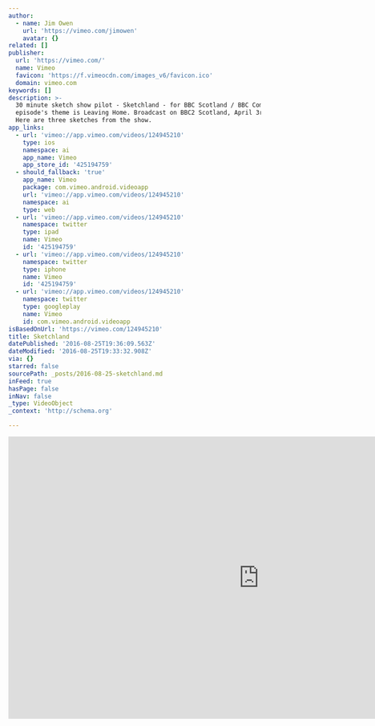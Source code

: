```yaml
---
author:
  - name: Jim Owen
    url: 'https://vimeo.com/jimowen'
    avatar: {}
related: []
publisher:
  url: 'https://vimeo.com/'
  name: Vimeo
  favicon: 'https://f.vimeocdn.com/images_v6/favicon.ico'
  domain: vimeo.com
keywords: []
description: >-
  30 minute sketch show pilot - Sketchland - for BBC Scotland / BBC Comedy. This
  episode's theme is Leaving Home. Broadcast on BBC2 Scotland, April 3rd 2015.
  Here are three sketches from the show.
app_links:
  - url: 'vimeo://app.vimeo.com/videos/124945210'
    type: ios
    namespace: ai
    app_name: Vimeo
    app_store_id: '425194759'
  - should_fallback: 'true'
    app_name: Vimeo
    package: com.vimeo.android.videoapp
    url: 'vimeo://app.vimeo.com/videos/124945210'
    namespace: ai
    type: web
  - url: 'vimeo://app.vimeo.com/videos/124945210'
    namespace: twitter
    type: ipad
    name: Vimeo
    id: '425194759'
  - url: 'vimeo://app.vimeo.com/videos/124945210'
    namespace: twitter
    type: iphone
    name: Vimeo
    id: '425194759'
  - url: 'vimeo://app.vimeo.com/videos/124945210'
    namespace: twitter
    type: googleplay
    name: Vimeo
    id: com.vimeo.android.videoapp
isBasedOnUrl: 'https://vimeo.com/124945210'
title: Sketchland
datePublished: '2016-08-25T19:36:09.563Z'
dateModified: '2016-08-25T19:33:32.908Z'
via: {}
starred: false
sourcePath: _posts/2016-08-25-sketchland.md
inFeed: true
hasPage: false
inNav: false
_type: VideoObject
_context: 'http://schema.org'

---
```

<iframe src="https://cdn.embedly.com/widgets/media.html?src=https%3A%2F%2Fplayer.vimeo.com%2Fvideo%2F124945210&amp;url=https%3A%2F%2Fvimeo.com%2F124945210&amp;image=https%3A%2F%2Fi.vimeocdn.com%2Fvideo%2F514962495_1280.jpg&amp;key=b7d04c9b404c499eba89ee7072e1c4f7&amp;type=text%2Fhtml&amp;schema=vimeo" width="1000" height="563" scrolling="no" frameborder="0" allowfullscreen="" style=""></iframe>